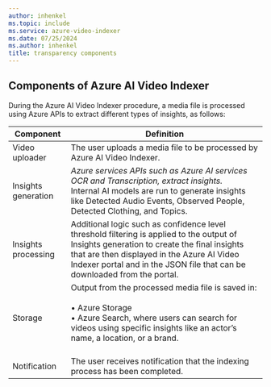```yaml
---
author: inhenkel
ms.topic: include 
ms.service: azure-video-indexer
ms.date: 07/25/2024
ms.author: inhenkel
title: transparency components
---
```


## Components of Azure AI Video Indexer

During the Azure AI Video Indexer procedure, a media file is processed using Azure APIs to extract different types of insights, as follows:

| Component | Definition |
|--|--|
| Video uploader | The user uploads a media file to be processed by Azure AI Video Indexer. |
| Insights generation | *Azure services APIs such as Azure AI services OCR and Transcription, extract insights.* <br/> Internal AI models are run to generate insights like Detected Audio Events, Observed People, Detected Clothing, and Topics. |
| Insights processing | Additional logic such as confidence level threshold filtering is applied to the output of Insights generation to create the final insights that are then displayed in the Azure AI Video Indexer portal and in the JSON file that can be downloaded from the portal. |
| Storage | Output from the processed media file is saved in: <br/><br/> • Azure Storage <br/> • Azure Search, where users can search for videos using specific insights like an actor’s name, a location, or a brand. <br/><br/> |
| Notification | The user receives notification that the indexing process has been completed. |